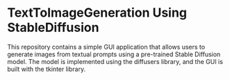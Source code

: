 # TextToImageGeneration Using StableDiffusion
This repository contains a simple GUI application that allows users to generate images from textual prompts using a pre-trained Stable Diffusion model. The model is implemented using the diffusers library, and the GUI is built with the tkinter library.

